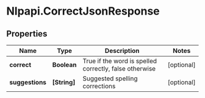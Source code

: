 # Nlpapi.CorrectJsonResponse

## Properties
Name | Type | Description | Notes
------------ | ------------- | ------------- | -------------
**correct** | **Boolean** | True if the word is spelled correctly, false otherwise | [optional] 
**suggestions** | **[String]** | Suggested spelling corrections | [optional] 


